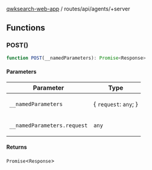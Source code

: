 [qwksearch-web-app](../../../modules.md) / routes/api/agents/+server

## Functions

### POST()

```ts
function POST(__namedParameters): Promise<Response>
```

#### Parameters

<table>
<thead>
<tr>
<th>Parameter</th>
<th>Type</th>
</tr>
</thead>
<tbody>
<tr>
<td>

`__namedParameters`

</td>
<td>

\{ `request`: `any`; \}

</td>
</tr>
<tr>
<td>

`__namedParameters.request`

</td>
<td>

`any`

</td>
</tr>
</tbody>
</table>

#### Returns

`Promise`&lt;`Response`&gt;
